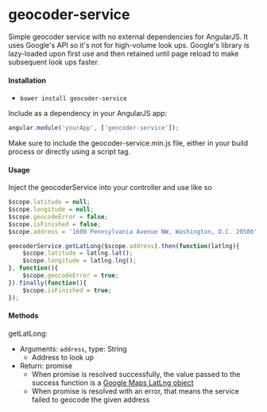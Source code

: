 geocoder-service
================

Simple geocoder service with no external dependencies for AngularJS. It uses Google's API so it's not for high-volume look ups. Google's library is lazy-loaded upon first use and then retained until page reload to make subsequent look ups faster.

#### Installation
* ````bower install geocoder-service````

Include as a dependency in your AngularJS app:
````javascript
angular.module('yourApp', ['geocoder-service']);
````

Make sure to include the geocoder-service.min.js file, either in your build process or directly using a script tag.

#### Usage

Inject the geocoderService into your controller and use like so

````javascript
$scope.latitude = null;
$scope.longitude = null;
$scope.geocodeError = false;
$scope.isFinished = false;
$scope.address = '1600 Pennsylvania Avenue NW, Washington, D.C. 20500';

geocoderService.getLatLong($scope.address).then(function(latlng){
	$scope.latitude = latlng.lat();
	$scope.longitude = latlng.lng();
}, function(){
	$scope.geocodeError = true;
}).finally(function(){
	$scope.isFinished = true;
});
````

#### Methods

getLatLong:
* Arguments: ````address````, type: String
  * Address to look up
* Return: promise
  * When promise is resolved successfully, the value passed to the success function is a [Google Maps LatLng object](https://developers.google.com/maps/documentation/javascript/examples/map-latlng-literal)
  * When promise is resolved with an error, that means the service failed to geocode the given address